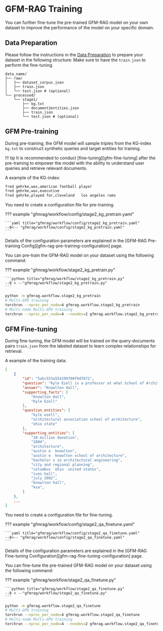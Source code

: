 # GFM-RAG Training

You can further fine-tune the pre-trained GFM-RAG model on your own dataset to improve the performance of the model on your specific domain.

## Data Preparation
Please follow the instructions in the [Data Preparation](data_preparation.md) to prepare your dataset in the following structure:
Make sure to have the `train.json` to perform the fine-tuning.

```
data_name/
├── raw/
│   ├── dataset_corpus.json
│   ├── train.json
│   └── test.json # (optional)
└── processed/
    └── stage1/
        ├── kg.txt
        ├── document2entities.json
        ├── train.json
        └── test.json # (optional)
```

## GFM Pre-training

During pre-training, the GFM model will sample triples from the KG-index `kg.txt` to construct synthetic queries and target entities for training.

!!! tip
    It is recommended to conduct [fine-tuning][gfm-fine-tuning] after the pre-training to empower the model with the ability to understand user queries and retrieve relevant documents.

A example of the KG-index:

```txt
fred gehrke,was,american football player
fred gehrke,was,executive
fred gehrke,played for,cleveland   los angeles rams
```

You need to create a configuration file for pre-training.

??? example "gfmrag/workflow/config/stage2_kg_pretrain.yaml"

    ```yaml title="gfmrag/workflow/config/stage2_kg_pretrain.yaml"
    --8<-- "gfmrag/workflow/config/stage2_kg_pretrain.yaml"
    ```

Details of the configuration parameters are explained in the [GFM-RAG Pre-training Config][gfm-rag-pre-training-configuration] page.

You can pre-train the GFM-RAG model on your dataset using the following command:

??? example "gfmrag/workflow/stage2_kg_pretrain.py"

    ```python title="gfmrag/workflow/stage2_kg_pretrain.py"
    --8 < --"gfmrag/workflow/stage2_kg_pretrain.py"
    ```

```bash
python -m gfmrag.workflow.stage2_kg_pretrain
# Multi-GPU training
torchrun --nproc_per_node=4 gfmrag.workflow.stage2_kg_pretrain
# Multi-node Multi-GPU training
torchrun --nproc_per_node=4 --nnodes=2 gfmrag.workflow.stage2_kg_pretrain
```

## GFM Fine-tuning

During fine-tuning, the GFM model will be trained on the query-documents pairs `train.json` from the labeled dataset to learn complex relationships for retrieval.

A example of the training data:

```json
[
	{
		"id": "5abc553a554299700f9d7871",
		"question": "Kyle Ezell is a professor at what School of Architecture building at Ohio State?",
		"answer": "Knowlton Hall",
		"supporting_facts": [
			"Knowlton Hall",
			"Kyle Ezell"
		],
		"question_entities": [
			"kyle ezell",
			"architectural association school of architecture",
			"ohio state"
		],
		"supporting_entities": [
			"10 million donation",
			"2004",
			"architecture",
			"austin e  knowlton",
			"austin e  knowlton school of architecture",
			"bachelor s in architectural engineering",
			"city and regional planning",
			"columbus  ohio  united states",
			"ives hall",
			"july 2002",
			"knowlton hall",
			"ksa",
		]
	},
    ...
]
```

You need to create a configuration file for fine-tuning.

??? example "gfmrag/workflow/config/stage2_qa_finetune.yaml"

    ```yaml title="gfmrag/workflow/config/stage2_qa_finetune.yaml"
    --8<-- "gfmrag/workflow/config/stage2_qa_finetune.yaml"
    ```

Details of the configuration parameters are explained in the [GFM-RAG Fine-tuning Configuration][gfm-rag-fine-tuning-configuration] page.


You can fine-tune the pre-trained GFM-RAG model on your dataset using the following command:

??? example "gfmrag/workflow/stage2_qa_finetune.py"

    ```python title="gfmrag/workflow/stage2_qa_finetune.py"
    --8 < --"gfmrag/workflow/stage2_qa_finetune.py"
    ```

```bash
python -m gfmrag.workflow.stage2_qa_finetune
# Multi-GPU training
torchrun --nproc_per_node=4 gfmrag.workflow.stage2_qa_finetune
# Multi-node Multi-GPU training
torchrun --nproc_per_node=4 --nnodes=2 gfmrag.workflow.stage2_qa_finetune
```
